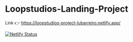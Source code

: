 # Loopstudios-Landing-Project

Link 👉 https://loopstudios-project-lubarreiro.netlify.app/

[![Netlify Status](https://api.netlify.com/api/v1/badges/8b1ef8ab-4917-489d-819f-a09c1165f789/deploy-status)](https://app.netlify.com/sites/loopstudios-project-lubarreiro/deploys)
